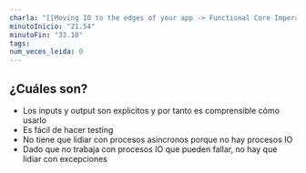 ```yaml
---
charla: "[[Moving IO to the edges of your app -> Functional Core Imperative Shell]]"
minutoInicio: "21.54"
minutoFin: "33.10"
tags: 
num_veces_leida: 0
---
```

## ¿Cuáles son?

* Los inputs y output son explicitos y por tanto es comprensible cómo usarlo
* Es fácil de hacer testing
* No tiene que lidiar con procesos asincronos porque no hay procesos IO
* Dado que no trabaja con procesos IO que pueden fallar, no hay que lidiar con excepciones